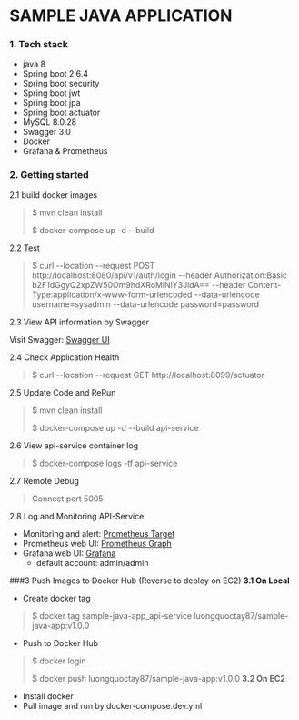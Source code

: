 # SAMPLE JAVA APPLICATION
### 1. Tech stack
- java 8
- Spring boot 2.6.4
- Spring boot security
- Spring boot jwt
- Spring boot jpa
- Spring boot actuator
- MySQL 8.0.28
- Swagger 3.0
- Docker
- Grafana & Prometheus

### 2. Getting started

2.1 build docker images
>$ mvn clean install
> 
>$ docker-compose up -d --build

2.2 Test
>$ curl --location --request POST http://localhost:8080/api/v1/auth/login --header Authorization:Basic b2F1dGgyQ2xpZW50Om9hdXRoMlNlY3JldA== --header Content-Type:application/x-www-form-urlencoded --data-urlencode username=sysadmin --data-urlencode password=password

2.3 View API information by Swagger

Visit Swagger:  [Swagger UI](http://localhost:8080/api/v1/swagger-ui.html)


2.4 Check Application Health
>$ curl --location --request GET http://localhost:8099/actuator

2.5 Update Code and ReRun
>$ mvn clean install
> 
>$ docker-compose up -d --build api-service

2.6 View api-service container log
>$ docker-compose logs -tf api-service

2.7 Remote Debug
>Connect port 5005

2.8 Log and Monitoring API-Service
    
- Monitoring and alert: [Prometheus Target](http://localhost:9090/targets)
- Prometheus web UI: [Prometheus Graph](http://localhost:9090/graph)
- Grafana web UI: [Grafana](http://localhost:3000)
  - default account: admin/admin
    
 

###3 Push Images to Docker Hub (Reverse to deploy on EC2)
**3.1 On Local**
- Create docker tag
>$  docker tag sample-java-app_api-service luongquoctay87/sample-java-app:v1.0.0
- Push to Docker Hub
>$ docker login
> 
>$ docker push luongquoctay87/sample-java-app:v1.0.0
**3.2 On EC2**

  - Install docker
  - Pull image and run by docker-compose.dev.yml
